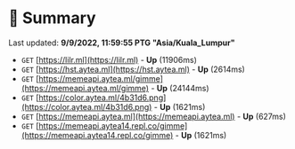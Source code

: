 # 📖 Summary
Last updated: **9/9/2022, 11:59:55 PTG "Asia/Kuala_Lumpur"**

- `GET` [https://lilr.ml](https://lilr.ml) - **Up** (11906ms)
- `GET` [https://hst.aytea.ml](https://hst.aytea.ml) - **Up** (2614ms)
- `GET` [https://memeapi.aytea.ml/gimme](https://memeapi.aytea.ml/gimme) - **Up** (24144ms)
- `GET` [https://color.aytea.ml/4b31d6.png](https://color.aytea.ml/4b31d6.png) - **Up** (1621ms)
- `GET` [https://memeapi.aytea.ml](https://memeapi.aytea.ml) - **Up** (627ms)
- `GET` [https://memeapi.aytea14.repl.co/gimme](https://memeapi.aytea14.repl.co/gimme) - **Up** (1621ms)
